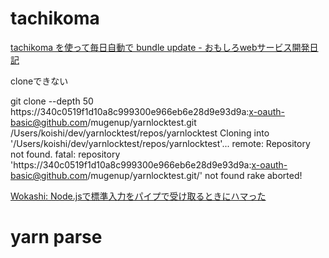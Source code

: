 # tachikoma
[tachikoma を使って毎日自動で bundle update - おもしろwebサービス開発日記](http://blog.willnet.in/entry/2013/09/23/231905)

cloneできない

git clone --depth 50 https://340c0519f1d10a8c999300e966eb6e28d9e93d9a:x-oauth-basic@github.com/mugenup/yarnlocktest.git /Users/koishi/dev/yarnlocktest/repos/yarnlocktest
Cloning into '/Users/koishi/dev/yarnlocktest/repos/yarnlocktest'...
remote: Repository not found.
fatal: repository 'https://340c0519f1d10a8c999300e966eb6e28d9e93d9a:x-oauth-basic@github.com/mugenup/yarnlocktest.git/' not found
rake aborted!



[Wokashi: Node.jsで標準入力をパイプで受け取るときにハマった](http://mironal-memo.blogspot.jp/2012/08/node.js-pipe.html)


# yarn parse



